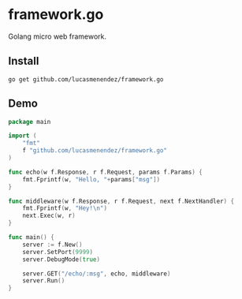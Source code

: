 # framework.go
Golang micro web framework.

## Install

```
go get github.com/lucasmenendez/framework.go	
```

## Demo

```go
package main

import (
	"fmt"
	f "github.com/lucasmenendez/framework.go"
)

func echo(w f.Response, r f.Request, params f.Params) {
	fmt.Fprintf(w, "Hello, "+params["msg"])
}

func middleware(w f.Response, r f.Request, next f.NextHandler) {
	fmt.Fprintf(w, "Hey!\n")
	next.Exec(w, r)
}

func main() {
	server := f.New()
	server.SetPort(9999)
	server.DebugMode(true)

	server.GET("/echo/:msg", echo, middleware)
	server.Run()
}
```

